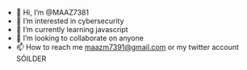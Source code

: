 - 👋 Hi, I’m @MAAZ7381
- 👀 I’m interested in cybersecurity
- 🌱 I’m currently learning javascript
- 💞️ I’m looking to collaborate on anyone
- 📫 How to reach me maazm7391@gmail.com or my twitter account SÓILDER

<!---
MAAZ7381/MAAZ7381 is a ✨ special ✨ repository because its `README.md` (this file) appears on your GitHub profile.
You can click the Preview link to take a look at your changes.
--->
